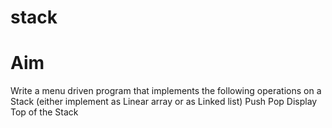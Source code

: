 # stack
# Aim
Write a menu driven program that implements the following operations on a Stack (either implement as Linear array or as Linked list) 
Push 
Pop
Display Top of the Stack
